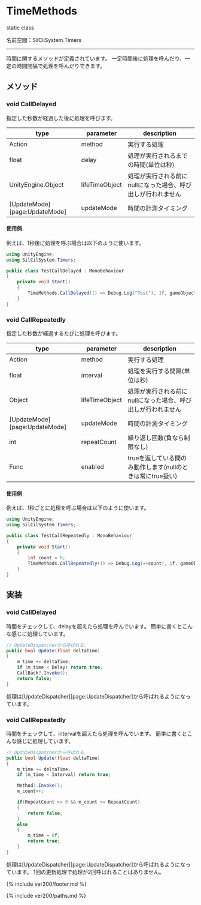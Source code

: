 # TimeMethods

static class

名前空間：SilCilSystem.Timers

---

時間に関するメソッドが定義されています。
一定時間後に処理を呼んだり、一定の時間間隔で処理を呼んだりできます。

## メソッド

### void CallDelayed

指定した秒数が経過した後に処理を呼びます。

|type|parameter|description|
|-|-|-|
|Action|method|実行する処理|
|float|delay|処理が実行されるまでの時間(単位は秒)|
|UnityEngine.Object|lifeTimeObject|処理が実行される前にnullになった場合、呼び出しが行われません|
|[UpdateMode][page:UpdateMode]|updateMode|時間の計測タイミング|

#### 使用例

例えば、1秒後に処理を呼ぶ場合は以下のように使います。

```cs
using UnityEngine;
using SilCilSystem.Timers;

public class TestCallDelayed : MonoBehaviour
{
    private void Start()
    {
        TimeMethods.CallDelayed(() => Debug.Log("Test"), 1f, gameObject);
    }
}
```

### void CallRepeatedly

指定した秒数が経過するたびに処理を呼びます。

|type|parameter|description|
|-|-|-|
|Action|method|実行する処理|
|float|interval|処理を実行する間隔(単位は秒)|
|Object|lifeTimeObject|処理が実行される前にnullになった場合、呼び出しが行われません|
|[UpdateMode][page:UpdateMode]|updateMode|時間の計測タイミング|
|int|repeatCount|繰り返し回数(負なら制限なし)|
|Func<bool>|enabled|trueを返している間のみ動作します(nullのときは常にtrue扱い)|

#### 使用例

例えば、1秒ごとに処理を呼ぶ場合は以下のように使います。

```cs
using UnityEngine;
using SilCilSystem.Timers;

public class TestCallRepeatedly : MonoBehaviour
{
    private void Start()
    {
        int count = 0;
        TimeMethods.CallRepeatedly(() => Debug.Log(++count), 1f, gameObject);
    }
}
```

## 実装

### void CallDelayed

時間をチェックして、delayを超えたら処理を呼んでいます。
簡単に書くとこんな感じに処理しています。

```cs
// UpdateDispatcherから呼ばれる.
public bool Update(float deltaTime)
{
    m_time += deltaTime;
    if (m_time < Delay) return true;
    CallBack?.Invoke();
    return false;
}
```

処理は[UpdateDispatcher][page:UpdateDispatcher]から呼ばれるようになっています。

### void CallRepeatedly

時間をチェックして、intervalを超えたら処理を呼んでいます。
簡単に書くとこんな感じに処理しています。

```cs
// UpdateDispatcherから呼ばれる.
public bool Update(float deltaTime)
{
    m_time += deltaTime;
    if (m_time < Interval) return true;

    Method?.Invoke();
    m_count++;

    if(RepeatCount >= 0 && m_count >= RepeatCount)
    {
        return false;
    }
    else
    {
        m_time = 0f;
        return true;
    }
}
```

処理は[UpdateDispatcher][page:UpdateDispatcher]から呼ばれるようになっています。
1回の更新処理で処理が2回呼ばれることはありません。

<!--- footer --->

{% include ver200/footer.md %}

<!--- 参照 --->

{% include ver200/paths.md %}
